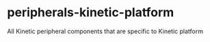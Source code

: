 # peripherals-kinetic-platform
All Kinetic peripheral components that are specific to Kinetic platform
